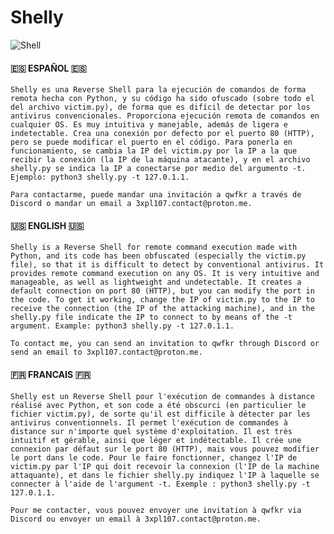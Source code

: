 # Shelly

![Shell](https://github.com/ZombieGeeK0/Shelly/assets/158185295/ba0673ee-f485-4443-a459-c65082f36f91)

#### 🇪🇸 ESPAÑOL 🇪🇸

`Shelly es una Reverse Shell para la ejecución de comandos de forma remota hecha con Python, y su código ha sido ofuscado (sobre todo el del archivo victim.py), de forma que es difícil de detectar por los antivirus convencionales. Proporciona ejecución remota de comandos en cualquier OS. Es muy intuitiva y manejable, además de ligera e indetectable. Crea una conexión por defecto por el puerto 80 (HTTP), pero se puede modificar el puerto en el código. Para ponerla en funcionamiento, se cambia la IP del victim.py por la IP a la que recibir la conexión (la IP de la máquina atacante), y en el archivo shelly.py se indica la IP a conectarse por medio del argumento -t. Ejemplo: python3 shelly.py -t 127.0.1.1.`


`Para contactarme, puede mandar una invitación a qwfkr a través de Discord o mandar un email a 3xpl107.contact@proton.me.`

#### 🇺🇸 ENGLISH 🇺🇸

`Shelly is a Reverse Shell for remote command execution made with Python, and its code has been obfuscated (especially the victim.py file), so that it is difficult to detect by conventional antivirus. It provides remote command execution on any OS. It is very intuitive and manageable, as well as lightweight and undetectable. It creates a default connection on port 80 (HTTP), but you can modify the port in the code. To get it working, change the IP of victim.py to the IP to receive the connection (the IP of the attacking machine), and in the shelly.py file indicate the IP to connect to by means of the -t argument. Example: python3 shelly.py -t 127.0.1.1.`


`To contact me, you can send an invitation to qwfkr through Discord or send an email to 3xpl107.contact@proton.me.`

#### 🇫🇷 FRANCAIS 🇫🇷

`Shelly est un Reverse Shell pour l'exécution de commandes à distance réalisé avec Python, et son code a été obscurci (en particulier le fichier victim.py), de sorte qu'il est difficile à détecter par les antivirus conventionnels. Il permet l'exécution de commandes à distance sur n'importe quel système d'exploitation. Il est très intuitif et gérable, ainsi que léger et indétectable. Il crée une connexion par défaut sur le port 80 (HTTP), mais vous pouvez modifier le port dans le code. Pour le faire fonctionner, changez l'IP de victim.py par l'IP qui doit recevoir la connexion (l'IP de la machine attaquante), et dans le fichier shelly.py indiquez l'IP à laquelle se connecter à l'aide de l'argument -t. Exemple : python3 shelly.py -t 127.0.1.1.`

`Pour me contacter, vous pouvez envoyer une invitation à qwfkr via Discord ou envoyer un email à 3xpl107.contact@proton.me.`
